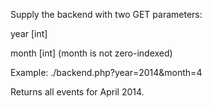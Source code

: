 Supply the backend with two GET parameters:

year [int]

month [int] (month is not zero-indexed)

Example:
./backend.php?year=2014&month=4

Returns all events for April 2014.
